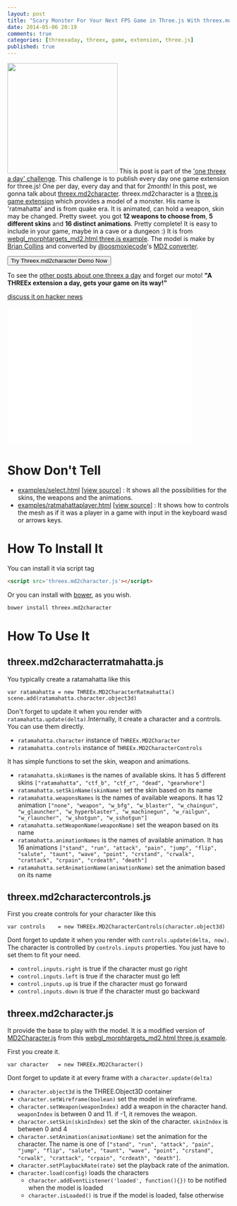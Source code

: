 ```yaml
---
layout: post
title: "Scary Monster For Your Next FPS Game in Three.js With threex.md2character"
date: 2014-05-06 20:19
comments: true
categories: [threexaday, threex, game, extension, three.js]
published: true
---
```


<a href='http://jeromeetienne.github.io/threex.md2character/examples/select.html' target='_blank'><img class="right" src="https://raw.githubusercontent.com/jeromeetienne/threex.md2character/master/examples/images/screenshot-threex-md2character-512x512.jpg" width="250" height="250"></a>
This is post is part of the ['one threex a day' challenge](/blog/categories/threexaday/). 
This challenge is to publish every day one game extension for three.js!
One per day, every day and that for 2month!
In this post, we gonna talk about 
[threex.md2character](http://www.threejsgames.com/extensions/#threex.md2character).
threex.md2character is a 
[three.js game extension](http://www.threejsgames.com/extensions/)
which provides a model of a monster. 
His name is 'ratmahatta' and is from quake era.
It is animated, can hold a weapon, skin may be changed. Pretty sweet.
you got **12 weapons to choose from**, **5 different skins** and **16 distinct animations**. Pretty complete!
It is easy to include in your game, maybe in a cave or a dungeon :)
It is from 
[webgl_morphtargets_md2.html three.js example](http://threejs.org/examples/webgl_morphtargets_md2.html). 
The model is make by
[Brian Collins](http://planetquake.gamespy.com/View.php?view=Quake2.Detail&id=368) and converted by
[@oosmoxiecode](https://twitter.com/#!/oosmoxiecode)'s 
[MD2 converter](http://oos.moxiecode.com/blog/2012/01/md2-to-json-converter/).

<a href='http://jeromeetienne.github.io/threex.md2character/examples/select.html' target='_blank'><input type="button" value='Try Threex.md2character Demo Now' /></a>

To see the [other posts about one threex a day](/blog/categories/threexaday/) and forget our moto!
**"A THREEx extension a day, gets your game on its way!"**

[discuss it on hacker news](https://news.ycombinator.com/item?id=7703905)

<!-- more -->

<iframe width="420" height="315" src="//www.youtube.com/embed/zOqxsorcyQk" frameborder="0" allowfullscreen></iframe>

Show Don't Tell
===============
* [examples/select.html](http://jeromeetienne.github.io/threex.md2character/examples/select.html)
\[[view source](https://github.com/jeromeetienne/threex.md2character/blob/master/examples/select.html)\] :
It shows all the possibilities for the skins, the weapons and the animations.
* [examples/ratmahattaplayer.html](http://jeromeetienne.github.io/threex.md2character/examples/ratmahattaplayer.html)
\[[view source](https://github.com/jeromeetienne/threex.md2character/blob/master/examples/ratmahattaplayer.html)\] :
It shows how to controls the mesh as if it was a player in a game with input
in the keyboard wasd or arrows keys.

How To Install It
=================

You can install it via script tag

```html
<script src='threex.md2character.js'></script>
```

Or you can install with [bower](http://bower.io/), as you wish.

```bash
bower install threex.md2character
```

How To Use It
=============

## threex.md2characterratmahatta.js

You typically create a ratamahatta like this

```
var ratamahatta = new THREEx.MD2CharacterRatmahatta()
scene.add(ratamahatta.character.object3d)
```

Don't forget to update it when you render with ```ratamahatta.update(delta)```.Internally, it create a character and a controls. You can use them directly.
* ```ratamahatta.character``` instance of ```THREEx.MD2Character```
* ```ratamahatta.controls``` instance of ```THREEx.MD2CharacterControls```

It has simple functions to set the skin, weapon and animations.

* ```ratamahatta.skinNames``` is the names of available skins. It has 5 different skins ```["ratamahatta", "ctf_b", "ctf_r", "dead", "gearwhore"]```
* ```ratamahatta.setSkinName(skinName)``` set the skin based on its name
* ```ratamahatta.weaponsNames``` is the names of available weapons. It has 12 animation ```["none", "weapon", "w_bfg", "w_blaster", "w_chaingun", "w_glauncher", "w_hyperblaster", "w_machinegun", "w_railgun", "w_rlauncher", "w_shotgun", "w_sshotgun"]``` 
* ```ratamahatta.setWeaponName(weaponName)``` set the weapon based on its name
* ```ratamahatta.animationNames``` is the names of available animation. It has 16 animations ```["stand", "run", "attack", "pain", "jump", "flip", "salute", "taunt", "wave", "point", "crstand", "crwalk", "crattack", "crpain", "crdeath", "death"]``` 
* ```ratamahatta.setAnimationName(animationName)``` set the animation based on its name


## threex.md2charactercontrols.js

First you create controls for your character like this

```
var controls    = new THREEx.MD2CharacterControls(character.object3d)
```

Dont forget to update it when you render with ```controls.update(delta, now)```. The character is controlled by ```controls.inputs``` properties. You just have to set them to fit your need.

* ```control.inputs.right``` is true if the character must go right
* ```control.inputs.left``` is true if the character must go left
* ```control.inputs.up``` is true if the character must go forward
* ```control.inputs.down``` is true if the character must go backward


## threex.md2character.js

It provide the base to play with the model.
It is a modified version of 
[MD2Character.js](https://github.com/mrdoob/three.js/blob/master/examples/js/MD2Character.js)
from this [webgl_morphtargets_md2.html three.js example](http://threejs.org/examples/webgl_morphtargets_md2.html). 

First you create it. 
```
var character   = new THREEx.MD2Character()
```

Dont forget to update it at every frame with a ```character.update(delta)```

* ```character.object3d``` is the THREE.Object3D container
* ```character.setWireframe(boolean)``` set the model in wireframe.
* ```character.setWeapon(weaponIndex)``` add a weapon in the character hand. ```weaponIndex``` is between 0 and 11. if -1, it removes the weapon.
* ```character.setSkin(skinIndex)``` set the skin of the character. ```skinIndex``` is between 0 and 4
* ```character.setAnimation(animationName)``` set the animation for the character. The name is one of ```["stand", "run", "attack", "pain", "jump", "flip", "salute", "taunt", "wave", "point", "crstand", "crwalk", "crattack", "crpain", "crdeath", "death"]```.
* ```character.setPlaybackRate(rate)``` set the playback rate of the animation.
* ```character.load(config)``` loads the characters
  * ```character.addEventListener('loaded', function(){})``` to be notified when the model is loaded
  * ```character.isLoaded()``` is true if the model is loaded, false otherwise



